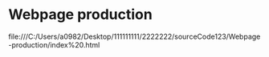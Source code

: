 # Webpage production
file:///C:/Users/a0982/Desktop/111111111/2222222/sourceCode123/Webpage-production/index%20.html
